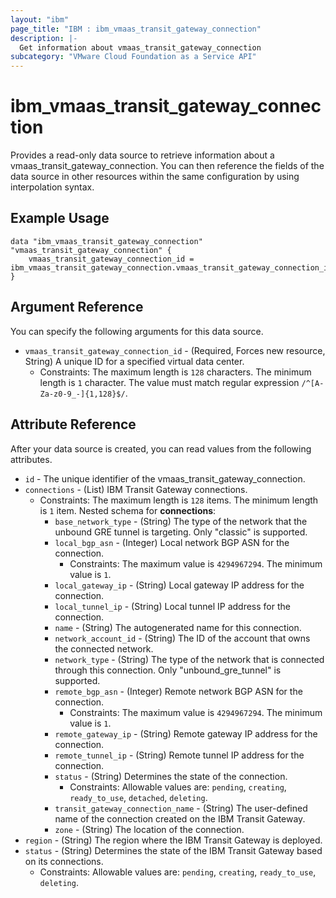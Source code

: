 ```yaml
---
layout: "ibm"
page_title: "IBM : ibm_vmaas_transit_gateway_connection"
description: |-
  Get information about vmaas_transit_gateway_connection
subcategory: "VMware Cloud Foundation as a Service API"
---
```


# ibm_vmaas_transit_gateway_connection

Provides a read-only data source to retrieve information about a vmaas_transit_gateway_connection. You can then reference the fields of the data source in other resources within the same configuration by using interpolation syntax.

## Example Usage

```hcl
data "ibm_vmaas_transit_gateway_connection" "vmaas_transit_gateway_connection" {
	vmaas_transit_gateway_connection_id = ibm_vmaas_transit_gateway_connection.vmaas_transit_gateway_connection_instance.vmaas_transit_gateway_connection_id
}
```

## Argument Reference

You can specify the following arguments for this data source.

* `vmaas_transit_gateway_connection_id` - (Required, Forces new resource, String) A unique ID for a specified virtual data center.
  * Constraints: The maximum length is `128` characters. The minimum length is `1` character. The value must match regular expression `/^[A-Za-z0-9_-]{1,128}$/`.

## Attribute Reference

After your data source is created, you can read values from the following attributes.

* `id` - The unique identifier of the vmaas_transit_gateway_connection.
* `connections` - (List) IBM Transit Gateway connections.
  * Constraints: The maximum length is `128` items. The minimum length is `1` item.
Nested schema for **connections**:
	* `base_network_type` - (String) The type of the network that the unbound GRE tunnel is targeting. Only "classic" is supported.
	* `local_bgp_asn` - (Integer) Local network BGP ASN for the connection.
	  * Constraints: The maximum value is `4294967294`. The minimum value is `1`.
	* `local_gateway_ip` - (String) Local gateway IP address for the connection.
	* `local_tunnel_ip` - (String) Local tunnel IP address for the connection.
	* `name` - (String) The autogenerated name for this connection.
	* `network_account_id` - (String) The ID of the account that owns the connected network.
	* `network_type` - (String) The type of the network that is connected through this connection. Only "unbound_gre_tunnel" is supported.
	* `remote_bgp_asn` - (Integer) Remote network BGP ASN for the connection.
	  * Constraints: The maximum value is `4294967294`. The minimum value is `1`.
	* `remote_gateway_ip` - (String) Remote gateway IP address for the connection.
	* `remote_tunnel_ip` - (String) Remote tunnel IP address for the connection.
	* `status` - (String) Determines the state of the connection.
	  * Constraints: Allowable values are: `pending`, `creating`, `ready_to_use`, `detached`, `deleting`.
	* `transit_gateway_connection_name` - (String) The user-defined name of the connection created on the IBM Transit Gateway.
	* `zone` - (String) The location of the connection.
* `region` - (String) The region where the IBM Transit Gateway is deployed.
* `status` - (String) Determines the state of the IBM Transit Gateway based on its connections.
  * Constraints: Allowable values are: `pending`, `creating`, `ready_to_use`, `deleting`.

